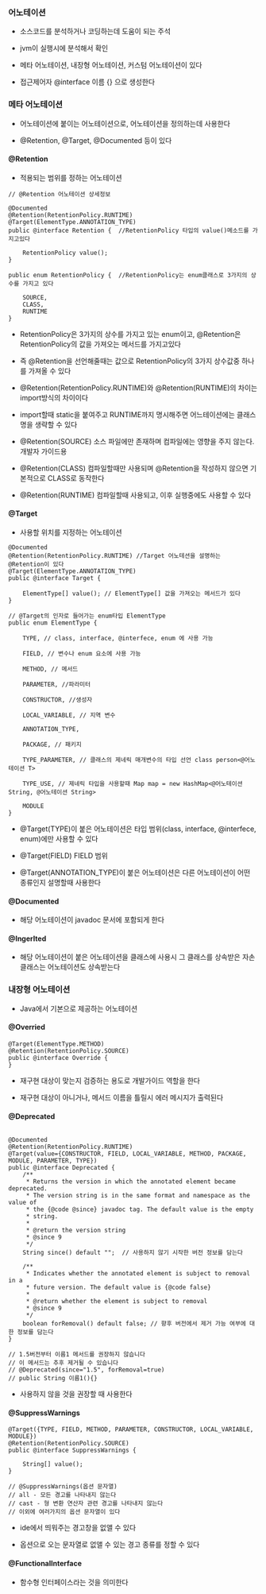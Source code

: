 ### 어노테이션

* 소스코드를 분석하거나 코딩하는데 도움이 되는 주석

* jvm이 실행시에 분석해서 확인

* 메타 어노테이션, 내장형 어노테이션, 커스텀 어노테이션이 있다

* 접근제어자 @interface 이름 {} 으로 생성한다


### 메타 어노테이션

* 어노테이션에 붙이는 어노테이션으로, 어노테이션을 정의하는데 사용한다

* @Retention, @Target, @Documented 등이 있다

#### @Retention

* 적용되는 범위를 정하는 어노테이션

```
// @Retention 어노테이션 상세정보

@Documented
@Retention(RetentionPolicy.RUNTIME)
@Target(ElementType.ANNOTATION_TYPE)
public @interface Retention {  //RetentionPolicy 타입의 value()메소드를 가지고있다
   
    RetentionPolicy value();
}
```
```
public enum RetentionPolicy {  //RetentionPolicy는 enum클래스로 3가지의 상수를 가지고 있다
    
    SOURCE,  
    CLASS,
    RUNTIME
}
```

* RetentionPolicy은 3가지의 상수를 가지고 있는 enum이고, @Retention은 RetentionPolicy의 값을 가져오는 메서드를 가지고있다

* 즉 @Retention을 선언해줄때는 값으로 RetentionPolicy의 3가지 상수값중 하나를 가져올 수 있다

* @Retention(RetentionPolicy.RUNTIME)와 @Retention(RUNTIME)의 차이는 import방식의 차이이다

* import할때 static을 붙여주고 RUNTIME까지 명시해주면 어느테이션에는 클래스명을 생략할 수 있다

* @Retention(SOURCE) 소스 파일에만 존재하며 컴파일에는 영향을 주지 않는다. 개발자 가이드용

* @Retention(CLASS) 컴파일할때만 사용되며 @Retention을 작성하지 않으면 기본적으로 CLASS로 동작한다

* @Retention(RUNTIME) 컴파일할때 사용되고, 이후 실행중에도 사용할 수 있다


#### @Target

* 사용할 위치를 지정하는 어노테이션

```
@Documented
@Retention(RetentionPolicy.RUNTIME) //Target 어노테션을 설명하는 @Retention이 있다
@Target(ElementType.ANNOTATION_TYPE)
public @interface Target {
  
    ElementType[] value(); // ElementType[] 값을 가져오는 메서드가 있다
}
```

```
// @Target의 인자로 들어가는 enum타입 ElementType
public enum ElementType {
   
    TYPE, // class, interface, @interfece, enum 에 사용 가능

    FIELD, // 변수나 enum 요소에 사용 가능

    METHOD, // 메서드

    PARAMETER, //파라미터

    CONSTRUCTOR, //생성자

    LOCAL_VARIABLE, // 지역 변수

    ANNOTATION_TYPE,

    PACKAGE, // 패키지

    TYPE_PARAMETER, // 클래스의 제네릭 매개변수의 타입 선언 class person<@어노테이션 T>

    TYPE_USE, // 제네릭 타입을 사용할때 Map map = new HashMap<@어노테이션 String, @어노테이션 String>

    MODULE
}
```

* @Target(TYPE)이 붙은 어노테이션은 타입 범위(class, interface, @interfece, enum)에만 사용할 수 있다

* @Target(FIELD) FIELD 범위 

* @Target(ANNOTATION_TYPE)이 붙은 어노테이션은 다른 어노테이션이 어떤 종류인지 설명할때 사용한다


#### @Documented

* 해당 어노테이션이 javadoc 문서에 포함되게 한다

#### @IngerIted

* 해당 어노테이션이 붙은 어노테이션을 클래스에 사용시 그 클래스를 상속받은 자손 클래스는 어노테이션도 상속받는다


### 내장형 어노테이션

* Java에서 기본으로 제공하는 어노테이션

#### @Overried 

```
@Target(ElementType.METHOD)
@Retention(RetentionPolicy.SOURCE)
public @interface Override {
}

```

* 재구현 대상이 맞는지 검증하는 용도로 개발가이드 역할을 한다

* 재구현 대상이 아니거나, 메서드 이름을 틀릴시 에러 메시지가 출력된다


#### @Deprecated

```

@Documented
@Retention(RetentionPolicy.RUNTIME)
@Target(value={CONSTRUCTOR, FIELD, LOCAL_VARIABLE, METHOD, PACKAGE, MODULE, PARAMETER, TYPE})
public @interface Deprecated {
    /**
     * Returns the version in which the annotated element became deprecated.
     * The version string is in the same format and namespace as the value of
     * the {@code @since} javadoc tag. The default value is the empty
     * string.
     *
     * @return the version string
     * @since 9
     */
    String since() default "";  // 사용하지 않기 시작한 버전 정보를 담는다

    /**
     * Indicates whether the annotated element is subject to removal in a
     * future version. The default value is {@code false}
     *
     * @return whether the element is subject to removal
     * @since 9
     */
    boolean forRemoval() default false; // 향후 버전에서 제거 가능 여부에 대한 정보를 담는다
}

// 1.5버전부터 이름1 메서드를 권장하지 않습니다
// 이 메서드는 추후 제거될 수 있습니다
// @Deprecated(since="1.5", forRemoval=true)  
// public String 이름1(){}
```

* 사용하지 않을 것을 권장할 때 사용한다


#### @SuppressWarnings

```
@Target({TYPE, FIELD, METHOD, PARAMETER, CONSTRUCTOR, LOCAL_VARIABLE, MODULE})
@Retention(RetentionPolicy.SOURCE)
public @interface SuppressWarnings { 
  
    String[] value();
}

// @SuppressWarnings(옵션 문자열)
// all - 모든 경고를 나타내지 않는다
// cast - 형 변환 연산자 관련 경고를 나타내지 않는다
// 이외에 여러가지의 옵션 문자열이 있다

```

* ide에서 띄워주는 경고창을 없앨 수 있다

* 옵션으로 오는 문자열로 없앨 수 있는 경고 종류를 정할 수 있다


#### @FunctionalInterface

* 함수형 인터페이스라는 것을 의미한다
